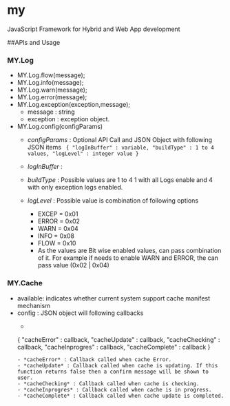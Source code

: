 my
==

JavaScript Framework for Hybrid and Web App development

##APIs and Usage

### MY.Log
* MY.Log.flow(message);
* MY.Log.info(message);
* MY.Log.warn(message);
* MY.Log.error(message);
* MY.Log.exception(exception,message);
	* message   : string
	* exception : exception object.
* MY.Log.config(configParams)
  * *configParams* : Optional API Call and JSON Object with following JSON items
		```
		{
			"logInBuffer" : variable,
			"buildType" : 1 to 4 values,
			"logLevel" : integer value
		}```

  * *logInBuffer* : 
  * *buildType* : Possible values are 1 to 4 1 with all Logs enable and 4 with only exception logs enabled.
  * *logLevel* : Possible value is combination of following options
	- EXCEP = 0x01
	- ERROR = 0x02
	- WARN  = 0x04
	- INFO  = 0x08
	- FLOW  = 0x10
	- As the values are Bit wise enabled values, can pass combination of it.
	  For example if needs to enable WARN and ERROR, the can pass value (0x02 | 0x04)

### MY.Cache
* available: indicates whether current system support cache manifest mechanism
* config : JSON object will following callbacks
  - ```
  {
  	"cacheError" : callback,
  	"cacheUpdate" : callback,
  	"cacheChecking" : callback,
  	"cacheInprogres" : callback,
  	"cacheComplete" : callback
  }
  ```
  - *cacheError* : Callback called when cache Error.
  - *cacheUpdate* : Callback called when cache is updating. If this function returns false then a confirm message will be shown to user.
  - *cacheChecking* : Callback called when cache is checking.
  - *cacheInprogres* : Callback called when cache is in progress.
  - *cacheComplete* : Callback called when cache update is completed.

